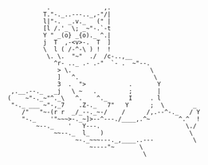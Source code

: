     
                   .               ,.
                  T."-._..---.._,-"/|
                  l|"-.  _.v._   (" |
                  [l /.'_ \; _~"-.`-t
                  Y " _(o} _{o)._ ^.|
                  j  T  ,-<v>-.  T  ]
                  \  l ( /-^-\ ) !  !
                   \. \.  "~"  ./  /c-..,__
                     ^r- .._ .- .-"  `- .  ~"--.
                      > \.                      \
                      ]   ^.                     \
                      3  .  ">            .       Y
         ,.__.--._   _j   \ ~   .         ;       |
        (    ~"-._~"^._\   ^.    ^._      I     . l
         "-._ ___ ~"-,_7    .Z-._   7"   Y      ;  \        _
            /"   "~-(r r  _/_--._~-/    /      /,.--^-._   / Y
            "-._    '"~~~>-._~]>--^---./____,.^~        ^.^  !
                ~--._    '   Y---.                        \./
                     ~~--._  l_   )                        \
                           ~-._~~~---._,____..---           \
                               ~----"~       \
                                              \